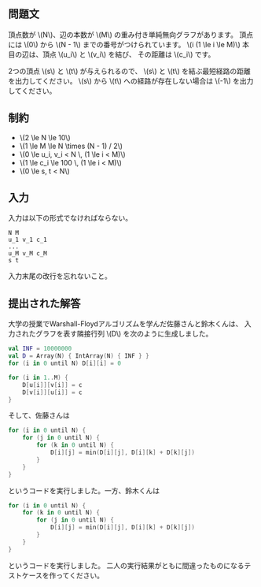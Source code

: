 ## 問題文

頂点数が \\(N\\)、辺の本数が \\(M\\) の重み付き単純無向グラフがあります。
頂点には \\(0\\) から \\(N - 1\\) までの番号がつけられています。
\\(i (1 \le i \le M)\\) 本目の辺は、頂点 \\(u_i\\) と \\(v_i\\) を結び、
その距離は \\(c_i\\) です。

2つの頂点 \\(s\\) と \\(t\\) が与えられるので、
\\(s\\) と \\(t\\) を結ぶ最短経路の距離を出力してください。
\\(s\\) から \\(t\\) への経路が存在しない場合は \\(-1\\) を出力してください。

## 制約

- \\(2 \le N \le 10\\)
- \\(1 \le M \le N \times (N - 1) / 2\\)
- \\(0 \le u_i, v_i < N \\, (1 \le i < M)\\)
- \\(1 \le c_i \le 100 \\, (1 \le i < M)\\)
- \\(0 \le s, t < N\\)

## 入力

入力は以下の形式でなければならない。

```
N M
u_1 v_1 c_1
...
u_M v_M c_M
s t
```

入力末尾の改行を忘れないこと。

## 提出された解答

大学の授業でWarshall-Floydアルゴリズムを学んだ佐藤さんと鈴木くんは、
入力されたグラフを表す隣接行列 \\(D\\) を次のように生成しました。

```kotlin
val INF = 10000000
val D = Array(N) { IntArray(N) { INF } }
for (i in 0 until N) D[i][i] = 0

for (i in 1..M) {
    D[u[i]][v[i]] = c
    D[v[i]][u[i]] = c
}
```

そして、佐藤さんは

```kotlin
for (i in 0 until N) {
    for (j in 0 until N) {
        for (k in 0 until N) {
            D[i][j] = min(D[i][j], D[i][k] + D[k][j])
        }
    }
}
```

というコードを実行しました。一方、鈴木くんは

```kotlin
for (i in 0 until N) {
    for (k in 0 until N) {
        for (j in 0 until N) {
            D[i][j] = min(D[i][j], D[i][k] + D[k][j])
        }
    }
}
```

というコードを実行しました。
二人の実行結果がともに間違ったものになるテストケースを作ってください。
